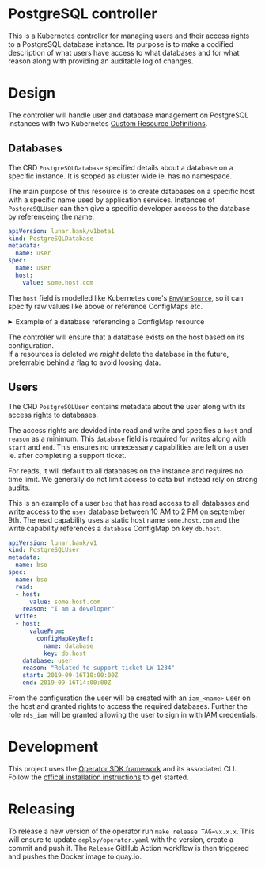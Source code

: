 # PostgreSQL controller

This is a Kubernetes controller for managing users and their access rights to a PostgreSQL database instance.
Its purpose is to make a codified description of what users have access to what databases and for what reason along with providing an auditable log of changes.

# Design

The controller will handle user and database management on PostgreSQL instances with two Kubernetes [Custom Resource Definitions](https://kubernetes.io/docs/concepts/extend-kubernetes/api-extension/custom-resources/).

## Databases

The CRD `PostgreSQLDatabase` specified details about a database on a specific instance.
It is scoped as cluster wide ie. has no namespace.

The main purpose of this resource is to create databases on a specific host with a specific name used by application services.
Instances of `PostgreSQLUser` can then give a specific developer access to the database by referenceing the name.

```yaml
apiVersion: lunar.bank/v1beta1
kind: PostgreSQLDatabase
metadata:
  name: user
spec:
  name: user
  host:
    value: some.host.com
```

The `host` field is modelled like Kubernetes core's [`EnvVarSource`](https://github.com/kubernetes/api/blob/665c8a257c1af277521b08dd43d5c73570405ef0/core/v1/types.go#L1847-L1862), so it can specify raw values like above or reference ConfigMaps etc.

<details>
<summary>Example of a database referencing a ConfigMap resource</summary>

```yaml
apiVersion: lunar.bank/v1beta1
kind: PostgreSQLDatabase
metadata:
  name: user
spec:
  name: user
  host:
    valueFrom:
      configMapKeyRef:
        name: database
        key: db.host
```
</details>

The controller will ensure that a database exists on the host based on its configuration.  
If a resources is deleted we *might* delete the database in the future, preferrable behind a flag to avoid loosing data.

## Users

The CRD `PostgreSQLUser` contains metadata about the user along with its access rights to databases.

The access rights are devided into read and write and specifies a `host` and `reason` as a minimum.
This `database` field is required for writes along with `start` and `end`.
This ensures no unnecessary capabilities are left on a user ie. after completing a support ticket.

For reads, it will default to all databases on the instance and requires no time limit.
We generally do not limit access to data but instead rely on strong audits.

This is an example of a user `bso` that has read access to all databases and write access to the `user` database between 10 AM to 2 PM on september 9th.
The read capability uses a static host name `some.host.com` and the write capability references a `database` ConfigMap on key `db.host`.

```yaml
apiVersion: lunar.bank/v1
kind: PostgreSQLUser
metadata:
  name: bso
spec:
  name: bso
  read:
  - host: 
      value: some.host.com
    reason: "I am a developer"
  write:
  - host: 
      valueFrom:
        configMapKeyRef:
          name: database
          key: db.host
    database: user
    reason: "Related to support ticket LW-1234"
    start: 2019-09-16T10:00:00Z
    end: 2019-09-16T14:00:00Z
```

From the configuration the user will be created with an `iam_<name>` user on the host and granted rights to access the required databases.
Further the role `rds_iam` will be granted allowing the user to sign in with IAM credentials.

# Development

This project uses the [Operator SDK framework](https://github.com/operator-framework/operator-sdk) and its associated CLI.  
Follow the [offical installation instructions](https://github.com/operator-framework/operator-sdk/blob/master/doc/user/install-operator-sdk.md) to get started.

# Releasing

To release a new version of the operator run `make release TAG=vx.x.x`.
This will ensure to update `deploy/operator.yaml` with the version, create a commit and push it.
The `Release` GitHub Action workflow is then triggered and pushes the Docker image to quay.io.
